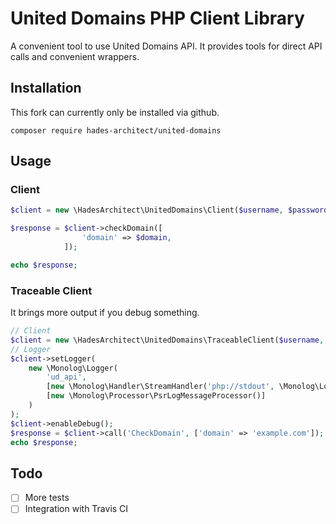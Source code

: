 # United Domains PHP Client Library 

A convenient tool to use United Domains API. It provides tools for direct API calls and convenient wrappers.

## Installation

This fork can currently only be installed via github.

```
composer require hades-architect/united-domains
```

## Usage

### Client

```php
$client = new \HadesArchitect\UnitedDomains\Client($username, $password);

$response = $client->checkDomain([
                'domain' => $domain,
            ]);

echo $response;
```

### Traceable Client 

It brings more output if you debug something.

```php
// Client
$client = new \HadesArchitect\UnitedDomains\TraceableClient($username, $password);
// Logger 
$client->setLogger(
    new \Monolog\Logger(
        'ud_api',
        [new \Monolog\Handler\StreamHandler('php://stdout', \Monolog\Logger::DEBUG)],
        [new \Monolog\Processor\PsrLogMessageProcessor()]
    )
);
$client->enableDebug();
$response = $client->call('CheckDomain', ['domain' => 'example.com']);
echo $response;
```

## Todo

- [ ] More tests
- [ ] Integration with Travis CI
